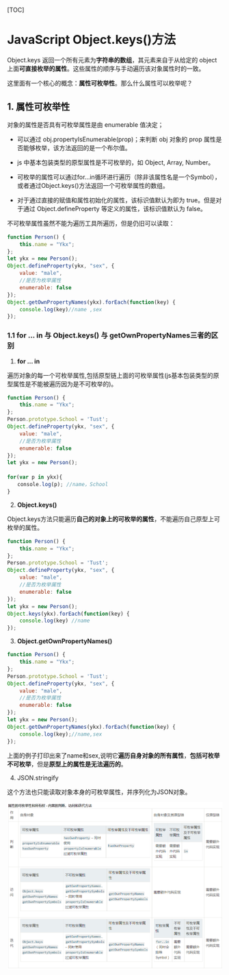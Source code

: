 [TOC]

# JavaScript Object.keys()方法

Object.keys 返回一个所有元素为**字符串的数组**，其元素来自于从给定的 object 上面**可直接枚举的属性**。这些属性的顺序与手动遍历该对象属性时的一致。

这里面有一个核心的概念：**属性可枚举性**。那么什么属性可以枚举呢？

## 1. 属性可枚举性

对象的属性是否具有可枚举属性是由 enumerable 值决定；

- 可以通过 obj.propertyIsEnumerable(prop)；来判断 obj 对象的 prop 属性是否能够枚举，该方法返回的是一个布尔值。

- js 中基本包装类型的原型属性是不可枚举的，如 Object, Array, Number。

- 可枚举的属性可以通过for...in循环进行遍历（除非该属性名是一个Symbol），或者通过Object.keys()方法返回一个可枚举属性的数组。

- 对于通过直接的赋值和属性初始化的属性，该标识值默认为即为 true。但是对于通过 Object.defineProperty 等定义的属性，该标识值默认为 false。

不可枚举属性虽然不能为遍历工具所遍历，但是仍旧可以读取：

```js
function Person() {
    this.name = "Ykx";
};
let ykx = new Person();
Object.defineProperty(ykx, "sex", {
    value: "male",
    //是否为枚举属性
    enumerable: false
});
Object.getOwnPropertyNames(ykx).forEach(function(key) {
    console.log(key)//name ,sex
});
```

### 1.1 for ... in 与 Object.keys() 与 getOwnPropertyNames三者的区别

1. **for ... in**

遍历对象的每一个可枚举属性,包括原型链上面的可枚举属性(js基本包装类型的原型属性是不能被遍历因为是不可枚举的)。

```js
function Person() {
    this.name = "Ykx";
};
Person.prototype.School = 'Tust';
Object.defineProperty(ykx, "sex", {
    value: "male",
    //是否为枚举属性
    enumerable: false
});
let ykx = new Person();

for(var p in ykx){
　　console.log(p); //name，School
}
```

2. **Object.keys()**

Object.keys方法只能遍历**自己的对象上的可枚举的属性**，不能遍历自己原型上可枚举的属性。

```js
function Person() {
    this.name = "Ykx";
};
Person.prototype.School = 'Tust';
Object.defineProperty(ykx, "sex", {
    value: "male",
    //是否为枚举属性
    enumerable: false
});
let ykx = new Person();
Object.keys(ykx).forEach(function(key) {
    console.log(key) //name
});
```

3. **Object.getOwnPropertyNames()**

```js
function Person() {
    this.name = "Ykx";
};
Person.prototype.School = 'Tust';
Object.defineProperty(ykx, "sex", {
    value: "male",
    //是否为枚举属性
    enumerable: false
});
let ykx = new Person();
Object.getOwnPropertyNames(ykx).forEach(function(key) {
    console.log(key);//name,sex
});
```

上面的例子打印出来了name和sex,说明它**遍历自身对象的所有属性**，**包括可枚举不可枚举**，但是**原型上的属性是无法遍历的**。

4. JSON.stringify

这个方法也只能读取对象本身的可枚举属性，并序列化为JSON对象。

![1](./images/object.keys/1.png)

